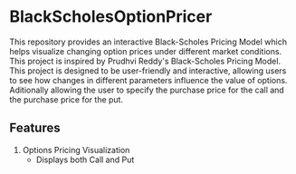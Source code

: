 # BlackScholesOptionPricer
This repository provides an interactive Black-Scholes Pricing Model which helps visualize changing option prices under different market conditions. This project is inspired by Prudhvi Reddy's Black-Scholes Pricing Model. This project is designed to be user-friendly and interactive, allowing users to see how changes in different parameters influence the value of options. Aditionally allowing the user to specify the purchase price for the call and the purchase price for the put.

## Features
1. Options Pricing Visualization
   - Displays both Call and Put
